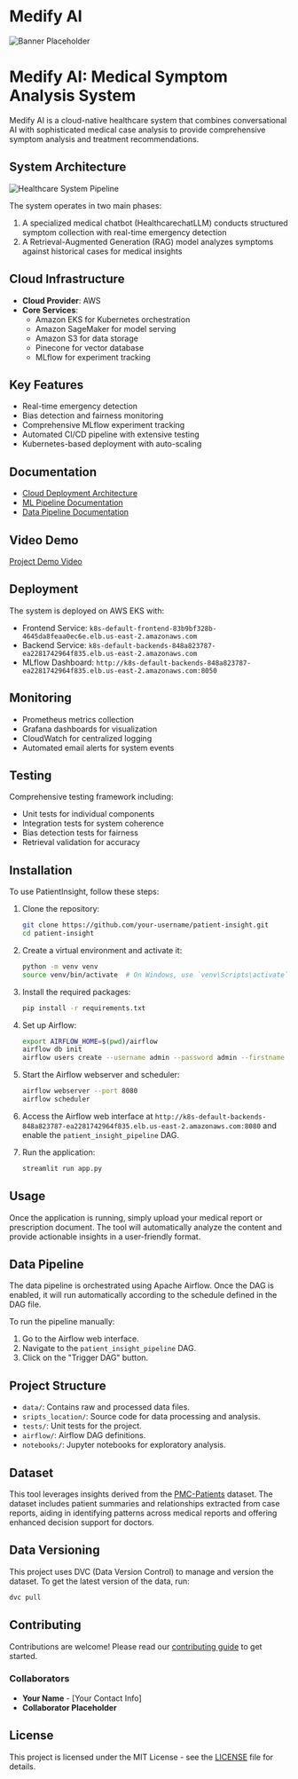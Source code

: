 # Medify AI

![Banner Placeholder](assets/BannerImg.webp)

# Medify AI: Medical Symptom Analysis System

Medify AI is a cloud-native healthcare system that combines conversational AI with sophisticated medical case analysis to provide comprehensive symptom analysis and treatment recommendations.

## System Architecture
![Healthcare System Pipeline](backend/ml_pipeline/images/Flowchart.png)

The system operates in two main phases:
1. A specialized medical chatbot (HealthcarechatLLM) conducts structured symptom collection with real-time emergency detection
2. A Retrieval-Augmented Generation (RAG) model analyzes symptoms against historical cases for medical insights

## Cloud Infrastructure
- **Cloud Provider**: AWS
- **Core Services**:
  - Amazon EKS for Kubernetes orchestration
  - Amazon SageMaker for model serving
  - Amazon S3 for data storage
  - Pinecone for vector database
  - MLflow for experiment tracking

## Key Features
- Real-time emergency detection
- Bias detection and fairness monitoring
- Comprehensive MLflow experiment tracking
- Automated CI/CD pipeline with extensive testing
- Kubernetes-based deployment with auto-scaling

## Documentation
- [Cloud Deployment Architecture](docs/README.MD)
- [ML Pipeline Documentation](backend/ml_pipeline/README.md)
- [Data Pipeline Documentation](backend/data_pipeline/README.md)

## Video Demo
[Project Demo Video](https://drive.google.com/drive/folders/19H8RAABVZ1dCw0p4YTw2ry5hKUAxjPj8?usp=sharing)

## Deployment
The system is deployed on AWS EKS with:
- Frontend Service: `k8s-default-frontend-83b9bf328b-4645da8feaa0ec6e.elb.us-east-2.amazonaws.com`
- Backend Service: `k8s-default-backends-848a823787-ea2281742964f835.elb.us-east-2.amazonaws.com`
- MLflow Dashboard: `http://k8s-default-backends-848a823787-ea2281742964f835.elb.us-east-2.amazonaws.com:8050`

## Monitoring
- Prometheus metrics collection
- Grafana dashboards for visualization
- CloudWatch for centralized logging
- Automated email alerts for system events

## Testing
Comprehensive testing framework including:
- Unit tests for individual components
- Integration tests for system coherence
- Bias detection tests for fairness
- Retrieval validation for accuracy


## Installation

To use PatientInsight, follow these steps:

1. Clone the repository:
   ```bash
   git clone https://github.com/your-username/patient-insight.git
   cd patient-insight
   ```

2. Create a virtual environment and activate it:
   ```bash
   python -m venv venv
   source venv/bin/activate  # On Windows, use `venv\Scripts\activate`
   ```

3. Install the required packages:
   ```bash
   pip install -r requirements.txt
   ```

4. Set up Airflow:
   ```bash
   export AIRFLOW_HOME=$(pwd)/airflow
   airflow db init
   airflow users create --username admin --password admin --firstname Admin --lastname User --role Admin --email admin@example.com
   ```

5. Start the Airflow webserver and scheduler:
   ```bash
   airflow webserver --port 8080
   airflow scheduler
   ```

6. Access the Airflow web interface at `http://k8s-default-backends-848a823787-ea2281742964f835.elb.us-east-2.amazonaws.com:8080` and enable the `patient_insight_pipeline` DAG.

7. Run the application:
   ```bash
   streamlit run app.py
   ```

## Usage

Once the application is running, simply upload your medical report or prescription document. The tool will automatically analyze the content and provide actionable insights in a user-friendly format.

## Data Pipeline

The data pipeline is orchestrated using Apache Airflow. Once the DAG is enabled, it will run automatically according to the schedule defined in the DAG file.

To run the pipeline manually:

1. Go to the Airflow web interface.
2. Navigate to the `patient_insight_pipeline` DAG.
3. Click on the "Trigger DAG" button.

## Project Structure

- `data/`: Contains raw and processed data files.
- `sripts_location/`: Source code for data processing and analysis.
- `tests/`: Unit tests for the project.
- `airflow/`: Airflow DAG definitions.
- `notebooks/`: Jupyter notebooks for exploratory analysis.

## Dataset

This tool leverages insights derived from the [PMC-Patients](https://huggingface.co/datasets/zhengyun21/PMC-Patients) dataset. The dataset includes patient summaries and relationships extracted from case reports, aiding in identifying patterns across medical reports and offering enhanced decision support for doctors.

## Data Versioning

This project uses DVC (Data Version Control) to manage and version the dataset. To get the latest version of the data, run:

```bash
dvc pull
```

## Contributing

Contributions are welcome! Please read our [contributing guide](CONTRIBUTING.md) to get started.

### Collaborators

- **Your Name** - [Your Contact Info]
- **Collaborator Placeholder**

## License

This project is licensed under the MIT License - see the [LICENSE](LICENSE) file for details.
